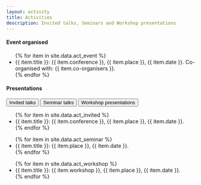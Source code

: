 ```yaml
---
layout: activity
title: Activities
description: Invited talks, Seminars and Workshop presentations
---
```





#### Event organised

<ul style="margin-top:1rem">
{% for item in site.data.act_event %}
<!-- {{ item }} -->
<li>
  {{ item.title }}: {{ item.conference }}, {{ item.place }}, {{ item.date }}. Co-organised with: {{ item.co-organisers }}.
</li>
{% endfor %}
</ul>



#### Presentations

<!-- Tab links -->
<div class="tab" style="margin-top:1rem;">
  <button class="tablinks" onclick="openType(event, 'Invited')" id="defaultOpen">Invited talks</button>
  <button class="tablinks" onclick="openType(event, 'Seminar')">Seminar talks</button>
  <button class="tablinks" onclick="openType(event, 'Workshop')">Workshop presentations</button>
</div>


<!-- Tab content -->
<div id="Invited" class="tabcontent">
    <ul style="margin-left:1.5rem; padding:0;">
    {% for item in site.data.act_invited %}
    <!-- {{ item }} -->
    <li>
      {{ item.title }}: {{ item.conference }}, {{ item.place }}, {{ item.date }}. 
    </li>
    {% endfor %}
    </ul>
</div>

<div id="Seminar" class="tabcontent">
    <ul style="margin-left:1.5rem; padding:0;">
    {% for item in site.data.act_seminar %}
    <!-- {{ item }} -->
    <li>
      {{ item.title }}: {{ item.place }}, {{ item.date }}. 
    </li>
    {% endfor %}
    </ul>
</div>

<div id="Workshop" class="tabcontent">
    <ul style="margin-left:1.5rem; padding:0;">
    {% for item in site.data.act_workshop %}
    <!-- {{ item }} -->
    <li>
      {{ item.title }}: {{ item.workshop }}, {{ item.place }}, {{ item.date }}. 
    </li>
    {% endfor %}
    </ul>
</div>





